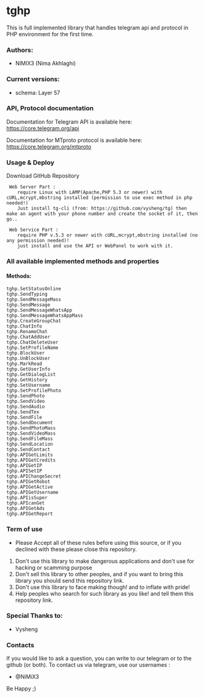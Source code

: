 # tghp

This is full implemented library that handles telegram api and protocol in PHP environment for the first time.


### Authors:

- NIMIX3 (Nima Akhlaghi)



### Current versions:

- schema: Layer 57



### API, Protocol documentation

Documentation for Telegram API is available here: https://core.telegram.org/api

Documentation for MTproto protocol is available here: https://core.telegram.org/mtproto



### Usage & Deploy

Download GitHub Repository

     Web Server Part : 
        require Linux with LAMP(Apache,PHP 5.3 or newer) with cURL,mcrypt,mbstring installed (permission to use exec method in php needed!)
        Just install tg-cli (from: https://github.com/vysheng/tg) then make an agent with your phone number and create the socket of it, then go..
     
     Web Service Part :
        require PHP v.5.3 or newer with cURL,mcrypt,mbstring installed (no any permission needed)!
        just install and use the API or WebPanel to work with it.



### All available implemented methods and properties
	
#### Methods:

	tghp.SetStatusOnline
	tghp.SendTyping
	tghp.SendMessageMass
	tghp.SendMessage
	tghp.SendMessageWhatsApp
	tghp.SendMessageWhatsAppMass
	tghp.CreateGroupChat
	tghp.ChatInfo
	tghp.RenameChat
	tghp.ChatAddUser
	tghp.ChatDeleteUser
	tghp.SetProfileName
	tghp.BlockUser
	tghp.UnBlockUser
	tghp.MarkRead
	tghp.GetUserInfo
	tghp.GetDialogList
	tghp.GetHistory
	tghp.SetUsername
	tghp.SetProfilePhoto
	tghp.SendPhoto
	tghp.SendVideo
	tghp.SendAudio
	tghp.SendTex
	tghp.SendFile
	tghp.SendDocument
	tghp.SendPhotoMass
	tghp.SendVideoMass
	tghp.SendFileMass
	tghp.SendLocation
	tghp.SendContact
	tghp.APIGetLimits
	tghp.APIGetCredits
	tghp.APIGetIP
	tghp.APISetIP
	tghp.APIChangeSecret
	tghp.APIGetRobot
	tghp.APIGetActive
	tghp.APIGetUsername
	tghp.APIisSuper
	tghp.APIcanGet
	tghp.APIGetAds
	tghp.APIGetReport


### Term of use
- Please Accept all of these rules before using this source, or if you declined with these please close this repository.

1. Don't use this library to make dangerous applications and don't use for hacking or scamming purpose
2. Don't sell this library to other peoples, and if you want to bring this library you should send this repository link.
3. Don't use this library to face making though! and to inflate with pride!
4. Help peoples who search for such library as you like! and tell them this repository link.



### Special Thanks to:

- Vysheng



### Contacts 

If you would like to ask a question, you can write to our telegram or to the github (or both). To contact us via telegram, use our usernames :  
- @NiMiX3


Be Happy  ;) 
